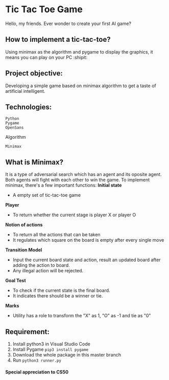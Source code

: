 # Tic Tac Toe Game
Hello, my friends. Ever wonder to create your first AI game? 


## How to implement a tic-tac-toe?
Using minimax as the algorithm and pygame to display the graphics, it means you can play on your PC :shipit:

## Project objective:
Developing a simple game based on minimax algorithm to get a taste of artificial intelligent.    

## Technologies:
```
Python
Pygame
OpenSans
```
Algorithm
```
Minimax
```

## What is Minimax?
It is a type of adversarial search which has an agent and its oposite agent. Both agents will fight with each other to win the game.
To implement minimax, there's a few important functions:
**Initial state**
- A empty set of tic-tac-toe game

**Player**
- To return whether the current stage is player X or player O

**Notion of actions**
- To return all the actions that can be taken
- It regulates which square on the board is empty after every single move

**Transition Model**
- Input the current board state and action, result an updated board after adding the action to board.
- Any illegal action will be rejected.

**Goal Test**
- To check if the current state is the final board.
- It indicates there should be a winner or tie.

**Marks**
- Utility has a role to transform the "X" as 1, "O" as -1 and tie as "0"

## Requirement:
1. Install python3 in Visual Studio Code
2. Install Pygame
``pip3 install pygame``
3. Download the whole package in this master branch
4. Run
``python3 runner.py``

#### Special appreciation to CS50

